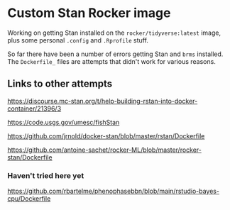 # Custom Stan Rocker image

Working on getting Stan installed on the `rocker/tidyverse:latest` image, plus some personal `.config` and `.Rprofile` stuff.

So far there have been a number of errors getting Stan and `brms` installed. The `Dockerfile_` files are attempts that didn't work for various reasons.

## Links to other attempts

https://discourse.mc-stan.org/t/help-building-rstan-into-docker-container/21396/3

https://code.usgs.gov/umesc/fishStan

https://github.com/jrnold/docker-stan/blob/master/rstan/Dockerfile

https://github.com/antoine-sachet/rocker-ML/blob/master/rocker-stan/Dockerfile

### Haven't tried here yet

https://github.com/rbartelme/phenophasebbn/blob/main/rstudio-bayes-cpu/Dockerfile